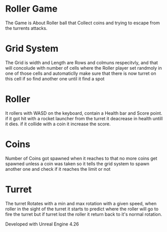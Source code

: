  # Roller Game

The Game is About Roller ball that Collect coins and trying to escape from the turrents attacks.

# Grid System
The Grid is width and Length are Rows and colmuns respecitvly, and that will concolude with number of cells where the Roller player set randmoly in one of those cells and automaticlly make sure that there is now turret on this cell if so find another one until it find a spot

# Roller
It rollers with WASD on the keyboard, contain a Health bar and Score point.
if it got hit with a rocket launcher from the turret it deacrease in health untill it dies.
if it collide with a coin it increase the score.

# Coins
Number of Coins got spawned when it reaches to that no more coins get spawned unless a coin was taken so it tells the grid system to spawn another one and check if it reaches the limit or not

# Turret
The turret Rotates with a min and max rotation with a given speed, when roller in the sight of the turret it starts to predict where the roller will go to fire the turret but if turret lost the roller it return back to it's normal rotation.

Developed with Unreal Engine 4.26

